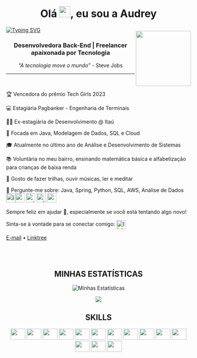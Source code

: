 <h1 align="center">Olá  <img src="https://media.giphy.com/media/hvRJCLFzcasrR4ia7z/giphy.gif" width="30px"/>, eu sou a Audrey </h1>

[![Typing SVG](https://readme-typing-svg.demolab.com?font=Fira+Code&pause=1000&color=fd428d&center=true&vCenter=true&width=1000&lines=Dev+Back-end)](https://git.io/typing-svg)

<img align="right" width="150px" style="margin-top:-20px" src="https://i.imgur.com/f3o8N4L.png"> 

<h3 align="center">Desenvolvedora Back-End | Freelancer apaixonada por Tecnologia</h3>

<p align="center">
  <em>“A tecnologia move o mundo”</em> - Steve Jobs
</p>

---
<br />
<!-- LIST-ACTIVITIES:START -->

🏆 Vencedora do prêmio Tech Girls 2023

💻 Estagiária Pagbanker - Engenharia de Terminais

👩‍💻 Ex-estagiária de Desenvolvimento @ Itaú

🔭 Focada em Java, Modelagem de Dados, SQL e Cloud

🎓 Atualmente no último ano de Análise e Desenvolvimento de Sistemas

📚 Voluntária no meu bairro, ensinando matemática básica e alfabetização para crianças de baixa renda

🌄 Gosto de fazer trilhas, ouvir músicas, ler e meditar

💬 Pergunte-me sobre:
Java, Spring, Python, SQL, AWS, Análise de Dados
<img src="https://img.icons8.com/color/48/000000/java-coffee-cup-logo--v1.png" alt="java" width="25" height="25"/><img src="https://img.icons8.com/color/48/000000/spring-logo.png" alt="spring" width="25" height="25"/> <img src="https://img.icons8.com/color/48/000000/python.png" alt="python" width="25" height="25"/> <img src="https://img.icons8.com/color/48/000000/sql.png" alt="sql" width="25" height="25"/> <img src="https://cdn.jsdelivr.net/gh/devicons/devicon@latest/icons/amazonwebservices/amazonwebservices-original-wordmark.svg" height="25" width="25"/>  

Sempre feliz em ajudar 🙇, especialmente se você está tentando algo novo!

<!--LIST-ACTIVITIES:END -->
Sinta-se à vontade para se conectar comigo:
<a href="https://linkedin.com/in/audrey-developer" target="blank"><img align="center" src="https://i.pinimg.com/originals/de/b4/6f/deb46f02a59e3b3a2aa58fac16290d63.gif" alt="linkedin" height="25" width="25" /></a>  

<p align="center">
  
  <a href="mailto:audreydev.br@gmail.com">E-mail</a> • 
  <a href="https://linktr.ee/audrey_projetos" target="_blank">Linktree</a>
</p>
<br><br>


<div  align="center">
<h2> MINHAS ESTATÍSTICAS </h2>
	
![Minhas Estatísticas](https://github-readme-stats-eight-theta.vercel.app/api?username=Dry-A&show_icons=true&theme=dracula&include_all_commits=true&count_private=true)
	  
<img src="https://github-readme-stats-eight-theta.vercel.app/api/top-langs/?username=Dry-A&layout=compact&langs_count=8&theme=dracula"/>

<div>	

<div>
  <h2 align="center"> SKILLS </h2>
 
 
<img src="https://cdn.jsdelivr.net/gh/devicons/devicon/icons/java/java-original.svg" height="30" width="40"/>
<img src="https://cdn.jsdelivr.net/gh/devicons/devicon/icons/spring/spring-original.svg" height="30" width="40"/>
<img src="https://cdn.jsdelivr.net/gh/devicons/devicon/icons/python/python-original.svg" height="30" width="40"/>
<img src="https://cdn.jsdelivr.net/gh/devicons/devicon@latest/icons/azuresqldatabase/azuresqldatabase-original.svg" height="30" width="40"/>
<img src="https://cdn.jsdelivr.net/gh/devicons/devicon@latest/icons/amazonwebservices/amazonwebservices-original-wordmark.svg" height="30" width="40"/>         
<img src="https://cdn.jsdelivr.net/gh/devicons/devicon/icons/mysql/mysql-original.svg" height="30" width="40"/>
<img src="https://cdn.jsdelivr.net/gh/devicons/devicon/icons/postgresql/postgresql-original.svg" height="30" width="40"/>
<img src="https://cdn.jsdelivr.net/gh/devicons/devicon@latest/icons/dbeaver/dbeaver-original.svg" height="30" width="40" />  
<img src="https://cdn.jsdelivr.net/gh/devicons/devicon@latest/icons/githubactions/githubactions-original.svg" height="30" width="40" />
<img src="https://cdn.jsdelivr.net/gh/devicons/devicon/icons/docker/docker-original.svg" height="30" width="40"/>
<img src="https://cdn.jsdelivr.net/gh/devicons/devicon@latest/icons/insomnia/insomnia-original.svg" height="30" width="40" />
<img src="https://cdn.jsdelivr.net/gh/devicons/devicon/icons/html5/html5-original.svg" height="30" width="40"/>
<img src="https://cdn.jsdelivr.net/gh/devicons/devicon/icons/css3/css3-original.svg" height="30,5" width="40"/>
<img src="https://cdn.jsdelivr.net/gh/devicons/devicon@latest/icons/javascript/javascript-original.svg" height="30" width="40"/>
    
</div>
<br> 
 

  
  


